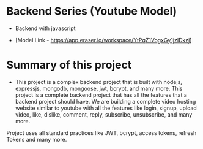 # Backend Series (Youtube Model)

- Backend with javascript

- [Model Link - https://app.eraser.io/workspace/YtPqZ1VogxGy1jzIDkzj]

# Summary of this project

- This project is a complex backend project that is built with nodejs, expressjs, mongodb, mongoose, jwt, bcrypt, and many more. This project is a complete backend project that has all the features that a backend project should have. We are building a complete video hosting website similar to youtube with all the features like login, signup, upload video, like, dislike, comment, reply, subscribe, unsubscribe, and many more.

Project uses all standard practices like JWT, bcrypt, access tokens, refresh Tokens and many more.
